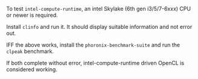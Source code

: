 To test `intel-compute-runtime`, an intel Skylake (6th gen i3/5/7-6xxx) CPU or newer is required.

Install `clinfo` and run it. It should display suitable information and not error out.

IFF the above works, install the `phoronix-benchmark-suite` and run the `clpeak` benchmark.

If both complete without error, intel-compute-runtime driven OpenCL is considered working.
